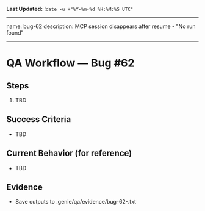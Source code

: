 **Last Updated:** !`date -u +"%Y-%m-%d %H:%M:%S UTC"`

---
name: bug-62
description: MCP session disappears after resume - "No run found"

---

# QA Workflow — Bug #62

## Steps
1. TBD

## Success Criteria
- TBD

## Current Behavior (for reference)
- TBD

## Evidence
- Save outputs to .genie/qa/evidence/bug-62-<timestamp>.txt
